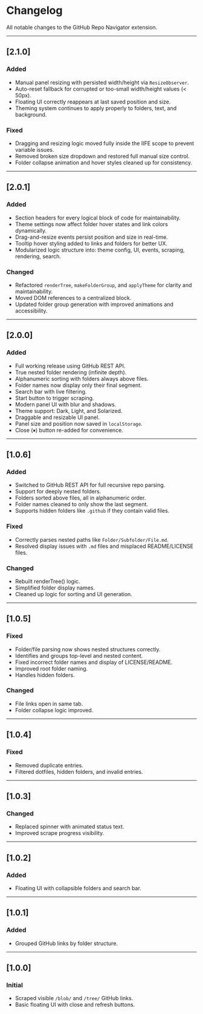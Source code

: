 # Changelog

All notable changes to the GitHub Repo Navigator extension.

---

## [2.1.0]
### Added
- Manual panel resizing with persisted width/height via `ResizeObserver`.
- Auto-reset fallback for corrupted or too-small width/height values (< 50px).
- Floating UI correctly reappears at last saved position and size.
- Theming system continues to apply properly to folders, text, and background.

### Fixed
- Dragging and resizing logic moved fully inside the IIFE scope to prevent variable issues.
- Removed broken size dropdown and restored full manual size control.
- Folder collapse animation and hover styles cleaned up for consistency.

---

## [2.0.1]
### Added
- Section headers for every logical block of code for maintainability.
- Theme settings now affect folder hover states and link colors dynamically.
- Drag-and-resize events persist position and size in real-time.
- Tooltip hover styling added to links and folders for better UX.
- Modularized logic structure into: theme config, UI, events, scraping, rendering, search.

### Changed
- Refactored `renderTree`, `makeFolderGroup`, and `applyTheme` for clarity and maintainability.
- Moved DOM references to a centralized block.
- Updated folder group generation with improved animations and accessibility.

---

## [2.0.0]
### Added
- Full working release using GitHub REST API.
- True nested folder rendering (infinite depth).
- Alphanumeric sorting with folders always above files.
- Folder names now display only their final segment.
- Search bar with live filtering.
- Start button to trigger scraping.
- Modern panel UI with blur and shadows.
- Theme support: Dark, Light, and Solarized.
- Draggable and resizable UI panel.
- Panel size and position now saved in `localStorage`.
- Close (`✖`) button re-added for convenience.

---

## [1.0.6]
### Added
- Switched to GitHub REST API for full recursive repo parsing.
- Support for deeply nested folders.
- Folders sorted above files, all in alphanumeric order.
- Folder names cleaned to only show the last segment.
- Supports hidden folders like `.github` if they contain valid files.

### Fixed
- Correctly parses nested paths like `Folder/Subfolder/File.md`.
- Resolved display issues with `.md` files and misplaced README/LICENSE files.

### Changed
- Rebuilt renderTree() logic.
- Simplified folder display names.
- Cleaned up logic for sorting and UI generation.

---

## [1.0.5]
### Fixed
- Folder/file parsing now shows nested structures correctly.
- Identifies and groups top-level and nested content.
- Fixed incorrect folder names and display of LICENSE/README.
- Improved root folder naming.
- Handles hidden folders.

### Changed
- File links open in same tab.
- Folder collapse logic improved.

---

## [1.0.4]
### Fixed
- Removed duplicate entries.
- Filtered dotfiles, hidden folders, and invalid entries.

---

## [1.0.3]
### Changed
- Replaced spinner with animated status text.
- Improved scrape progress visibility.

---

## [1.0.2]
### Added
- Floating UI with collapsible folders and search bar.

---

## [1.0.1]
### Added
- Grouped GitHub links by folder structure.

---

## [1.0.0]
### Initial
- Scraped visible `/blob/` and `/tree/` GitHub links.
- Basic floating UI with close and refresh buttons.
